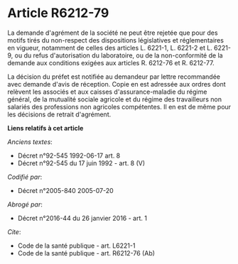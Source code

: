 # Article R6212-79

La demande d'agrément de la société ne peut être rejetée que pour des motifs tirés du non-respect des dispositions
législatives et réglementaires en vigueur, notamment de celles des articles L. 6221-1, L. 6221-2 et L. 6221-9, ou du refus
d'autorisation du laboratoire, ou de la non-conformité de la demande aux conditions exigées aux articles R. 6212-76 et R.
6212-77. 

La décision du préfet est notifiée au demandeur par lettre recommandée avec demande d'avis de réception. Copie en est
adressée aux ordres dont relèvent les associés et aux caisses d'assurance-maladie du régime général, de la mutualité sociale
agricole et du régime des travailleurs non salariés des professions non agricoles compétentes. Il en est de même pour les
décisions de retrait d'agrément.

**Liens relatifs à cet article**

_Anciens textes_:

  - Décret n°92-545 1992-06-17 art. 8
  - Décret n°92-545 du 17 juin 1992 - art. 8 (V)

_Codifié par_:

  - Décret n°2005-840 2005-07-20

_Abrogé par_:

  - Décret n°2016-44 du 26 janvier 2016 - art. 1

_Cite_:

  - Code de la santé publique - art. L6221-1
  - Code de la santé publique - art. R6212-76 (Ab)
